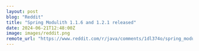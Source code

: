 ```yaml
---
layout: post
blog: "Reddit"
title: "Spring Modulith 1.1.6 and 1.2.1 released"
date: 2024-06-21T12:48:00Z
image: images/reddit.png
remote_url: "https://www.reddit.com/r/java/comments/1dl374o/spring_modulith_116_and_121_released/"
---
```

